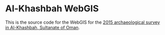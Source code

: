 # Al-Khashbah WebGIS

This is the source code for the WebGIS for the [2015 archaeological survey in Al-Khashbah, Sultanate of Oman](http://www.uni-tuebingen.de/de/69386).
